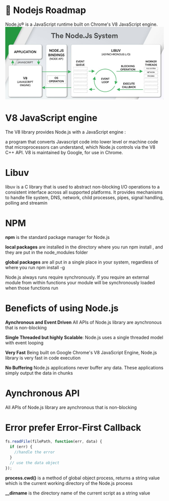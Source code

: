 # 🚀 Nodejs Roadmap

Node.js® is a JavaScript runtime built on Chrome's V8 JavaScript engine.
![Local Image](Nodejsworker.jpeg)

# V8 JavaScript engine
The V8 library provides Node.js with a JavaScript engine :

a program that converts Javascript code into lower level or machine code that microprocessors can understand, which Node.js controls via the V8 C++ API. V8 is maintained by Google, for use in Chrome.

# Libuv
libuv is a C library that is used to abstract non-blocking I/O operations to a consistent interface across all supported platforms. It provides mechanisms to handle file system, DNS, network, child processes, pipes, signal handling, polling and streamin

# NPM
**npm** is the standard package manager for Node.js

**local packages** are installed in the directory where you run npm install <package-name>, and they are put in the node_modules folder

**global packages** are all put in a single place in your system, regardless of where you run npm install -g <package-name>

Node.js always runs require synchronously. If you require an external module from within functions your module will be synchronously loaded when those functions run

# Beneficts of using Node.js
**Aynchronous and Event Driven** All APIs of Node.js library are aynchronous that is non-blocking

**Single Threaded but highly Scalable**: Node.js uses a single threaded model with event looping

**Very Fast**  Being built on Google Chrome's V8 JavaScript Engine, Node.js library is very fast in code execution

**No Buffering** Node.js applications never buffer any data. These applications simply output the data in chunks

# Aynchronous API
All APIs of Node.js library are aynchronous that is non-blocking

# Error prefer Error-First Callback
```javascript
fs.readFile(filePath, function(err, data) {
  if (err) {
    //handle the error
  }
  // use the data object
});
```

**process.cwd()** is a method of global object process, returns a string value which is the current working directory of the Node.js process

**__dirname** is the directory name of the current script as a string value


